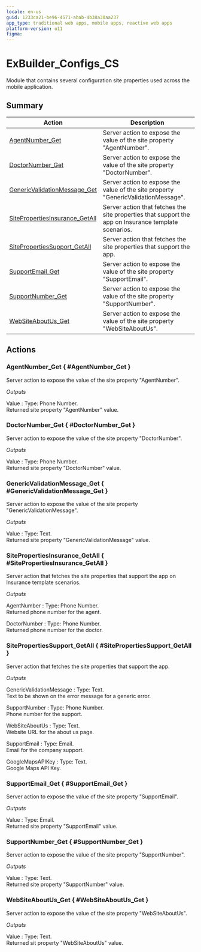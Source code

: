 ```yaml
---
locale: en-us
guid: 1233ca21-be96-4571-abab-4b38a30aa237
app_type: traditional web apps, mobile apps, reactive web apps
platform-version: o11
figma:
---
```


# ExBuilder_Configs_CS

Module that contains several configuration site properties used across the mobile application.

## Summary

Action | Description
---|---
[AgentNumber_Get](<#AgentNumber_Get>) | Server action to expose the value of the site property &quot;AgentNumber&quot;.
[DoctorNumber_Get](<#DoctorNumber_Get>) | Server action to expose the value of the site property &quot;DoctorNumber&quot;.
[GenericValidationMessage_Get](<#GenericValidationMessage_Get>) | Server action to expose the value of the site property &quot;GenericValidationMessage&quot;.
[SitePropertiesInsurance_GetAll](<#SitePropertiesInsurance_GetAll>) | Server action that fetches the site properties that support the app on Insurance template scenarios.
[SitePropertiesSupport_GetAll](<#SitePropertiesSupport_GetAll>) | Server action that fetches the site properties that support the app.
[SupportEmail_Get](<#SupportEmail_Get>) | Server action to expose the value of the site property &quot;SupportEmail&quot;.
[SupportNumber_Get](<#SupportNumber_Get>) | Server action to expose the value of the site property &quot;SupportNumber&quot;.
[WebSiteAboutUs_Get](<#WebSiteAboutUs_Get>) | Server action to expose the value of the site property &quot;WebSiteAboutUs&quot;.

## Actions

### AgentNumber_Get { #AgentNumber_Get }

Server action to expose the value of the site property &quot;AgentNumber&quot;.

*Outputs*

Value
:   Type: Phone Number.  
    Returned site property &quot;AgentNumber&quot; value.

### DoctorNumber_Get { #DoctorNumber_Get }

Server action to expose the value of the site property &quot;DoctorNumber&quot;.

*Outputs*

Value
:   Type: Phone Number.  
    Returned site property &quot;DoctorNumber&quot; value.

### GenericValidationMessage_Get { #GenericValidationMessage_Get }

Server action to expose the value of the site property &quot;GenericValidationMessage&quot;.

*Outputs*

Value
:   Type: Text.  
    Returned site property &quot;GenericValidationMessage&quot; value.

### SitePropertiesInsurance_GetAll { #SitePropertiesInsurance_GetAll }

Server action that fetches the site properties that support the app on Insurance template scenarios.

*Outputs*

AgentNumber
:   Type: Phone Number.  
    Returned phone number for the agent.

DoctorNumber
:   Type: Phone Number.  
    Returned phone number for the doctor.

### SitePropertiesSupport_GetAll { #SitePropertiesSupport_GetAll }

Server action that fetches the site properties that support the app.

*Outputs*

GenericValidationMessage
:   Type: Text.  
    Text to be shown on the error message for a generic error.

SupportNumber
:   Type: Phone Number.  
    Phone number for the support.

WebSiteAboutUs
:   Type: Text.  
    Website URL for the about us page.

SupportEmail
:   Type: Email.  
    Email for the company support.

GoogleMapsAPIKey
:   Type: Text.  
    Google Maps API Key.

### SupportEmail_Get { #SupportEmail_Get }

Server action to expose the value of the site property &quot;SupportEmail&quot;.

*Outputs*

Value
:   Type: Email.  
    Returned site property &quot;SupportEmail&quot; value.

### SupportNumber_Get { #SupportNumber_Get }

Server action to expose the value of the site property &quot;SupportNumber&quot;.

*Outputs*

Value
:   Type: Text.  
    Returned site property &quot;SupportNumber&quot; value.

### WebSiteAboutUs_Get { #WebSiteAboutUs_Get }

Server action to expose the value of the site property &quot;WebSiteAboutUs&quot;.

*Outputs*

Value
:   Type: Text.  
    Returned sit property &quot;WebSiteAboutUs&quot; value.

